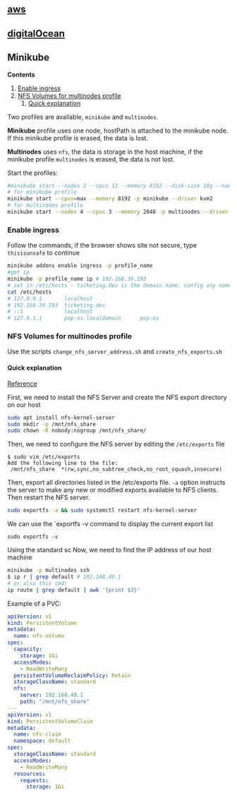 ## [aws](./aws/README.md)
## [digitalOcean](./digitalOcean/README.md)
## Minikube
**Contents**
1. [Enable ingress](#enable-ingress)
2. [NFS Volumes for multinodes profile](#nfs-volumes-for-multinodes-profile)
   1. [Quick explanation](#quick-explanation)



Two profiles are available, `minikube` and `multinodes`.

**Minikube** profile uses one node, hostPath is attached to the minikube node. If this minikube 
profile is erased, the data is lost.

**Multinodes** uses `nfs`, the data is storage in the host machine, if the minikube profile 
`multinodes` is erased, the data is not lost.

Start the profiles:
```bash
#minikube start --nodes 2 --cpus 12 --memory 8192 --disk-size 10g --namespace test -p s-node
# for minikube profile
minikube start --cpus=max --memory 8192 -p minikube --driver kvm2
# for multinodes profile
minikube start --nodes 4 --cpus 3 --memory 2048 -p multinodes --driver kvm2

```

### Enable ingress
Follow the commands, if the browser shows site not secure, type `thisisunsafe` to continue
```bash
minikube addons enable ingress -p profile_name
#get ip 
minikube -p profile_name ip # 192.168.39.193
# set in /etc/hosts - ticketing.dev is the domain name, config any name in ingress.yml
cat /etc/hosts
# 127.0.0.1       localhost
# 192.168.39.193  ticketing.dev
# ::1             localhost
# 127.0.1.1       pop-os.localdomain      pop-os

```

### NFS Volumes for multinodes profile
Use the scripts `change_nfs_server_address.sh` and `create_nfs_exports.sh`

#### Quick explanation

[Reference] 

First, we need to install the NFS Server and create the NFS export directory on our host
```bash
sudo apt install nfs-kernel-server
sudo mkdir -p /mnt/nfs_share
sudo chown -R nobody:nogroup /mnt/nfs_share/
```
Then, we need to configure the NFS server by editing the `/etc/exports` file
```text
$ sudo vim /etc/exports
Add the following line to the file:
 /mnt/nfs_share  *(rw,sync,no_subtree_check,no_root_squash,insecure)
```
Then, export all directories listed in the /etc/exports file. `-a` option instructs the server to 
make any new or modified exports available to NFS clients. Then restart the NFS server.
```bash
sudo exportfs -a && sudo systemctl restart nfs-kernel-server
```
We can use the `exportfs -v command to display the current export list
```shell
sudo exportfs -v
```
Using the standard sc
Now, we need to find the IP address of our host machine
```bash
minikube -p multinodes ssh
$ ip r | grep default # 192.168.49.1
# or also this cmd:
ip route | grep default | awk '{print $3}'

```
Example of a PVC:
```yaml
apiVersion: v1
kind: PersistentVolume
metadata:
  name: nfs-volume
spec:
  capacity:
    storage: 1Gi
  accessModes:
    - ReadWriteMany
  persistentVolumeReclaimPolicy: Retain
  storageClassName: standard
  nfs:
    server: 192.168.49.1
    path: "/mnt/nfs_share"
---
apiVersion: v1
kind: PersistentVolumeClaim
metadata:
  name: nfs-claim
  namespace: default
spec:
  storageClassName: standard
  accessModes:
    - ReadWriteMany
  resources:
    requests:
      storage: 1Gi

```
[Reference]:https://stackoverflow.com/questions/70878064/mounting-volume-for-two-nodes-in-minikube